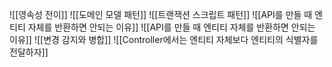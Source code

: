 ![[영속성 전이]]
![[도메인 모델 패턴]]
![[트랜잭션 스크립트 패턴]]
![[API를 만들 때 엔티티 자체를 반환하면 안되는 이유]]
![[API를 만들 때 엔티티 자체를 반환하면 안되는 이유]]
![[변경 감지와 병합]]
![[Controller에서는 엔티티 자체보다 엔티티의 식별자를 전달하자]]













